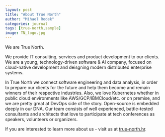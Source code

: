 ```yaml
---
layout: post
title: "About True North"
author: "Mihael Rodek"
categories: journal
tags: [true-north,sample]
image: TN_logo.jpg
---
```


We are True North.

We provide IT consulting, services and product development to our clients.
We are a young, technology-driven software & AI company, focused on cloud-native development
and deisgning modern distributed enterprise systems.

In True North we connect software engineering and data analysis, in order to prepare our clients for the
future and help them become and remain winners of their respective industries.
Also, we love Kubernetes whether in public cloud environments like AWS/GCP/IBMCloud/etc. or on premise,
and we are pretty great at DevOps side of the story. Open-source is embedded deeply in our DNA.
Our team consists of well experienced, battle-tested consultants and architects that
love to participate at tech conferences as speakers, volunteers or organizers. 

If you are interested to learn more about us - visit us at [true-north.hr](https://www.true-north.hr/).